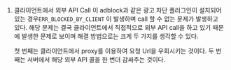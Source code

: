 1. 클라이언트에서 외부 API Call 이 adblock과 같은 광고 차단 플러그인이 설치되어 있는 경우`ERR_BLOCKED_BY_CLIENT` 이 발생하며 call 할 수 없는 문제가 발생하고 있다. 해당 문제는 결국 클라이언트에서 직접적으로 외부 API call을 하고 있기 때문에 발생한 문제로 보이며 해결 방법으로는 크게 두 가지를 생각할 수 있다. 
   
   첫 번째는 클라이언트에서 proxy를 이용하여 요청 Url을 우회시키는 것이다. 두 번째는 서버에서 해당 외부 API 콜을 한 번더 감싸주는 것이다.